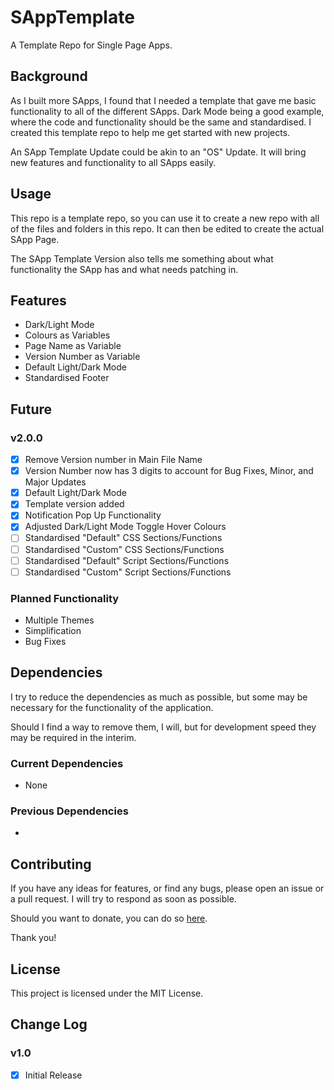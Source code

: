 # SAppTemplate
A Template Repo for Single Page Apps.

## Background
As I built more SApps, I found that I needed a template that gave me basic functionality to all of the different SApps. Dark Mode being a good example, where the code and functionality should be the same and standardised. I created this template repo to help me get started with new projects.

An SApp Template Update could be akin to an "OS" Update. It will bring new features and functionality to all SApps easily.

## Usage
This repo is a template repo, so you can use it to create a new repo with all of the files and folders in this repo. It can then be edited to create the actual SApp Page.

The SApp Template Version also tells me something about what functionality the SApp has and what needs patching in.

## Features
- Dark/Light Mode
- Colours as Variables
- Page Name as Variable
- Version Number as Variable
- Default Light/Dark Mode
- Standardised Footer

## Future
### v2.0.0
- [x] Remove Version number in Main File Name
- [x] Version Number now has 3 digits to account for Bug Fixes, Minor, and Major Updates
- [x] Default Light/Dark Mode
- [x] Template version added
- [x] Notification Pop Up Functionality
- [x] Adjusted Dark/Light Mode Toggle Hover Colours
- [ ] Standardised "Default" CSS Sections/Functions
- [ ] Standardised "Custom" CSS Sections/Functions
- [ ] Standardised "Default" Script Sections/Functions
- [ ] Standardised "Custom" Script Sections/Functions

### Planned Functionality
- Multiple Themes
- Simplification
- Bug Fixes

## Dependencies
I try to reduce the dependencies as much as possible, but some may be necessary for the functionality of the application.

Should I find a way to remove them, I will, but for development speed they may be required in the interim.

### Current Dependencies
- None

### Previous Dependencies
- 

## Contributing
If you have any ideas for features, or find any bugs, please open an issue or a pull request. I will try to respond as soon as possible.

Should you want to donate, you can do so [here](https://www.buymeacoffee.com/caddickbrown).

Thank you!

## License
This project is licensed under the MIT License.

## Change Log
### v1.0
- [x] Initial Release